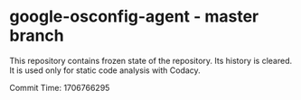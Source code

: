 # google-osconfig-agent - master branch

This repository contains frozen state of the repository.
Its history is cleared. It is used only for static code
analysis with Codacy.

Commit Time: 1706766295